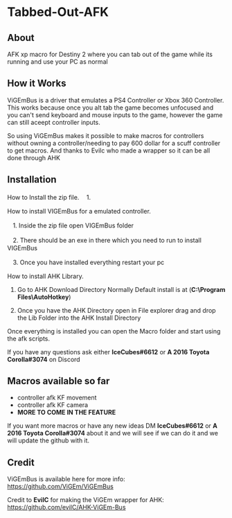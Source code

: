 # Tabbed-Out-AFK

## About

AFK xp macro for Destiny 2 where you can tab out of the game while its running and use your PC as normal

## How it Works

ViGEmBus is a driver that emulates a PS4 Controller or Xbox 360 Controller.
This works because once you alt tab the game becomes unfocused and you can't send keyboard and mouse inputs to the game, however the game can still aceept controller inputs.

So using ViGEmBus makes it possible to make macros for controllers without owning a controller/needing to pay 600 dollar for a scuff controller to get macros. And thanks to Evilc who made a wrapper so it can be all done through AHK

## Installation
How to Install the zip file.
 ㅤ1.

How to install VIGEmBus for a emulated controller.

 ㅤ1. Inside the zip file open VIGEmBus folder

 ㅤ2. There should be an exe in there which you need to run to install VIGEmBus

 ㅤ3. Once you have installed everything restart your pc

How to install AHK Library.

  1. Go to AHK Download Directory Normally Default install is at (**C:\Program Files\AutoHotkey**)

  2. Once you have the AHK Directory open in File explorer drag and drop the Lib Folder into the AHK Install Directory

Once everything is installed you can open the Macro folder and start using the afk scripts.

If you have any questions ask either **IceCubes#6612** or **A 2016 Toyota Corolla#3074** on Discord

## Macros available so far
- controller afk KF movement
- controller afk KF camera
- **MORE TO COME IN THE FEATURE**

If you want more macros or have any new ideas DM **IceCubes#6612** or **A 2016 Toyota Corolla#3074** about it and we will see if we can do it and we will update the github with it.

## Credit
ViGEmBus is available here for more info:
https://github.com/ViGEm/ViGEmBus

Credit to **EvilC** for making the ViGEm wrapper for AHK:
https://github.com/evilC/AHK-ViGEm-Bus
